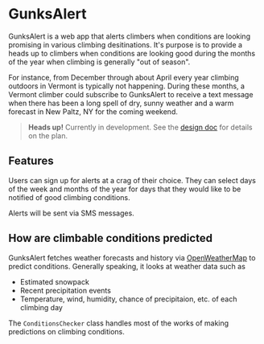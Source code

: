 # GunksAlert
GunksAlert is a web app that alerts climbers when conditions are looking promising in various climbing desitinations. It's purpose is to provide a heads up to climbers when conditions are looking good during the months of the year when climbing is generally "out of season".

For instance, from December through about April every year climbing outdoors in Vermont is typically not happening. During these months, a Vermont climber could subscribe to GunksAlert to receive a text message when there has been a long spell of dry, sunny weather and a warm forecast in New Paltz, NY for the coming weekend.

> **Heads up!** Currently in development. See the [design doc](./docs/design.md) for details on the plan.

## Features
Users can sign up for alerts at a crag of their choice. They can select days of the week and months of the year for days that they would like to be notified of good climbing conditions.

Alerts will be sent via SMS messages.

## How are climbable conditions predicted
GunksAlert fetches weather forecasts and history via [OpenWeatherMap](https://openweathermap.org/) to predict conditions. Generally speaking, it looks at weather data such as

- Estimated snowpack
- Recent precipitation events
- Temperature, wind, humidity, chance of precipitaion, etc. of each climbing day

The `ConditionsChecker` class handles most of the works of making predictions on climbing conditions.
